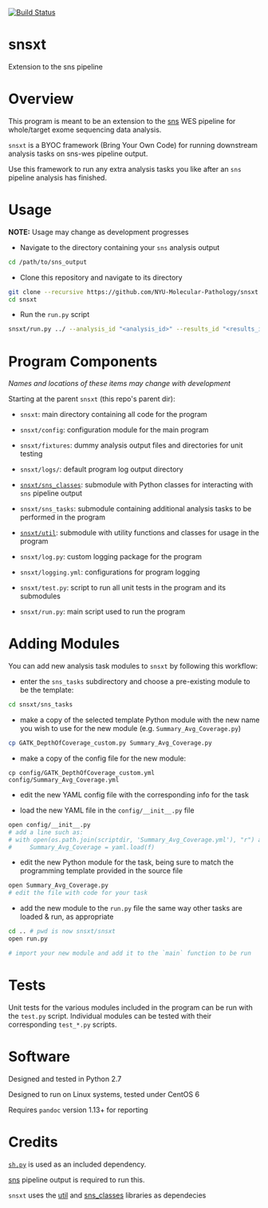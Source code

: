 [![Build Status](https://travis-ci.org/NYU-Molecular-Pathology/snsxt.svg?branch=master)](https://travis-ci.org/NYU-Molecular-Pathology/snsxt)
# snsxt
Extension to the sns pipeline

# Overview

This program is meant to be an extension to the [sns](https://github.com/NYU-Molecular-Pathology/sns) WES pipeline for whole/target exome sequencing data analysis. 

`snsxt` is a BYOC framework (Bring Your Own Code) for running downstream analysis tasks on sns-wes pipeline output. 

Use this framework to run any extra analysis tasks you like after an `sns` pipeline analysis has finished.

# Usage

__NOTE:__ Usage may change as development progresses

- Navigate to the directory containing your `sns` analysis output

```bash
cd /path/to/sns_output
```

- Clone this repository and navigate to its directory

```bash
git clone --recursive https://github.com/NYU-Molecular-Pathology/snsxt.git
cd snsxt
```

- Run the `run.py` script

```bash
snsxt/run.py ../ --analysis_id "<analysis_id>" --results_id "<results_id>" 
```

# Program Components

_Names and locations of these items may change with development_

Starting at the parent `snsxt` (this repo's parent dir):

- `snsxt`: main directory containing all code for the program

- `snsxt/config`: configuration module for the main program

- `snsxt/fixtures`: dummy analysis output files and directories for unit testing

- `snsxt/logs/`: default program log output directory

- [`snsxt/sns_classes`](https://github.com/NYU-Molecular-Pathology/sns_classes): submodule with Python classes for interacting with `sns` pipeline output

- `snsxt/sns_tasks`: submodule containing additional analysis tasks to be performed in the program

- [`snsxt/util`](https://github.com/NYU-Molecular-Pathology/util): submodule with utility functions and classes for usage in the program

- `snsxt/log.py`: custom logging package for the program

- `snsxt/logging.yml`: configurations for program logging

- `snsxt/test.py`: script to run all unit tests in the program and its submodules

- `snsxt/run.py`: main script used to run the program

# Adding Modules

You can add new analysis task modules to `snsxt` by following this workflow:

- enter the `sns_tasks` subdirectory and choose a pre-existing module to be the template:

```bash
cd snsxt/sns_tasks
```

- make a copy of the selected template Python module with the new name you wish to use for the new module (e.g. `Summary_Avg_Coverage.py`)

```bash
cp GATK_DepthOfCoverage_custom.py Summary_Avg_Coverage.py
```

- make a copy of the config file for the new module:

```
cp config/GATK_DepthOfCoverage_custom.yml config/Summary_Avg_Coverage.yml
```

- edit the new YAML config file with the corresponding info for the task

- load the new YAML file in the `config/__init__.py` file

```bash
open config/__init__.py
# add a line such as:
# with open(os.path.join(scriptdir, 'Summary_Avg_Coverage.yml'), "r") as f:
#     Summary_Avg_Coverage = yaml.load(f)
```
- edit the new Python module for the task, being sure to match the programming template provided in the source file

```bash
open Summary_Avg_Coverage.py
# edit the file with code for your task
```

- add the new module to the `run.py` file the same way other tasks are loaded & run, as appropriate

```bash
cd .. # pwd is now snsxt/snsxt
open run.py

# import your new module and add it to the `main` function to be run
```

# Tests

Unit tests for the various modules included in the program can be run with the `test.py` script. Individual modules can be tested with their corresponding `test_*.py` scripts.

# Software
Designed and tested in Python 2.7

Designed to run on Linux systems, tested under CentOS 6

Requires `pandoc` version 1.13+ for reporting

# Credits

[`sh.py`](https://github.com/amoffat/sh) is used as an included dependency.

[sns](https://github.com/NYU-Molecular-Pathology/sns) pipeline output is required to run this. 

`snsxt` uses the [util](https://github.com/NYU-Molecular-Pathology/util) and [sns_classes](https://github.com/NYU-Molecular-Pathology/sns_classes) libraries as dependecies
